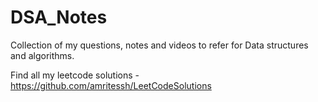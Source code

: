 # DSA_Notes
Collection of my questions, notes and videos to refer for Data structures and algorithms.

Find all my leetcode solutions - https://github.com/amritessh/LeetCodeSolutions
